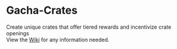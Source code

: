 # Gacha-Crates

Create unique crates that offer tiered rewards and incentivize crate openings  
View the [Wiki](https://github.com/Parse-exe/Gacha-Crates) for any information needed.
